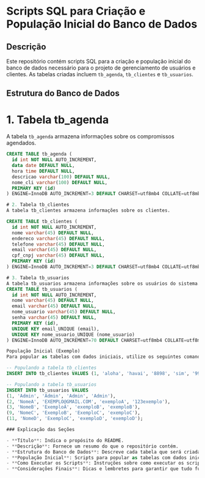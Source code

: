 # Scripts SQL para Criação e População Inicial do Banco de Dados

## Descrição
Este repositório contém scripts SQL para a criação e população inicial do banco de dados necessário para o projeto de gerenciamento de usuários e clientes. As tabelas criadas incluem `tb_agenda`, `tb_clientes` e `tb_usuarios`.

## Estrutura do Banco de Dados

# 1. Tabela tb_agenda
A tabela `tb_agenda` armazena informações sobre os compromissos agendados.

```sql
CREATE TABLE tb_agenda (
  id int NOT NULL AUTO_INCREMENT,
  data date DEFAULT NULL,
  hora time DEFAULT NULL,
  descricao varchar(100) DEFAULT NULL,
  nome_cli varchar(100) DEFAULT NULL,
  PRIMARY KEY (id)
) ENGINE=InnoDB AUTO_INCREMENT=3 DEFAULT CHARSET=utf8mb4 COLLATE=utf8mb4_0900_ai_ci;

# 2. Tabela tb_clientes
A tabela tb_clientes armazena informações sobre os clientes.

CREATE TABLE tb_clientes (
  id int NOT NULL AUTO_INCREMENT,
  nome varchar(45) DEFAULT NULL,
  endereco varchar(45) DEFAULT NULL,
  telefone varchar(45) DEFAULT NULL,
  email varchar(45) DEFAULT NULL,
  cpf_cnpj varchar(45) DEFAULT NULL,
  PRIMARY KEY (id)
) ENGINE=InnoDB AUTO_INCREMENT=3 DEFAULT CHARSET=utf8mb4 COLLATE=utf8mb4_0900_ai_ci;

# 3. Tabela tb_usuarios
A tabela tb_usuarios armazena informações sobre os usuários do sistema.
CREATE TABLE tb_usuarios (
  id int NOT NULL AUTO_INCREMENT,
  nome varchar(45) DEFAULT NULL,
  email varchar(45) DEFAULT NULL,
  nome_usuario varchar(45) DEFAULT NULL,
  senha varchar(45) DEFAULT NULL,
  PRIMARY KEY (id),
  UNIQUE KEY email_UNIQUE (email),
  UNIQUE KEY nome_usuario_UNIQUE (nome_usuario)
) ENGINE=InnoDB AUTO_INCREMENT=70 DEFAULT CHARSET=utf8mb4 COLLATE=utf8mb4_0900_ai_ci;

População Inicial (Exemplo)
Para popular as tabelas com dados iniciais, utilize os seguintes comandos:

-- Populando a tabela tb_clientes
INSERT INTO tb_clientes VALUES (1, 'aloha', 'havai', '8898', 'sim', '9988');

-- Populando a tabela tb_usuarios
INSERT INTO tb_usuarios VALUES 
(1, 'Admin', 'Admin', 'Admin', 'Admin'),
(2, 'NomeA', 'EXEMPLO@GMAIL.COM', 'exemploA', '123exemplo'),
(3, 'NomeB', 'ExemploA', 'exemploB', 'exemploB'),
(9, 'NomeC', 'ExemploB', 'ExemploC', 'exemploC'),
(11, 'NomeD', 'ExemploC', 'exemploD', 'exemploD');

### Explicação das Seções

- **Título**: Indica o propósito do README.
- **Descrição**: Fornece um resumo do que o repositório contém.
- **Estrutura do Banco de Dados**: Descreve cada tabela que será criada e fornece os scripts SQL correspondentes.
- **População Inicial**: Scripts para popular as tabelas com dados iniciais.
- **Como Executar os Scripts**: Instruções sobre como executar os scripts no MySQL.
- **Considerações Finais**: Dicas e lembretes para garantir que tudo funcione corretamente.

